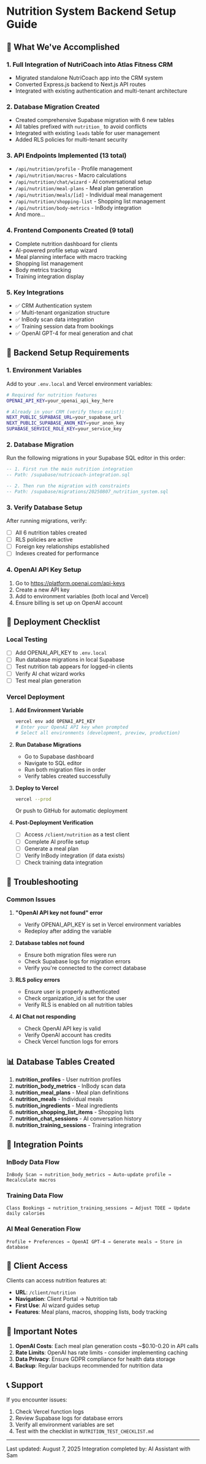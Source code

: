 # Nutrition System Backend Setup Guide

## 🚀 What We've Accomplished

### 1. **Full Integration of NutriCoach into Atlas Fitness CRM**
- Migrated standalone NutriCoach app into the CRM system
- Converted Express.js backend to Next.js API routes
- Integrated with existing authentication and multi-tenant architecture

### 2. **Database Migration Created**
- Created comprehensive Supabase migration with 6 new tables
- All tables prefixed with `nutrition_` to avoid conflicts
- Integrated with existing `leads` table for user management
- Added RLS policies for multi-tenant security

### 3. **API Endpoints Implemented** (13 total)
- `/api/nutrition/profile` - Profile management
- `/api/nutrition/macros` - Macro calculations
- `/api/nutrition/chat/wizard` - AI conversational setup
- `/api/nutrition/meal-plans` - Meal plan generation
- `/api/nutrition/meals/[id]` - Individual meal management
- `/api/nutrition/shopping-list` - Shopping list management
- `/api/nutrition/body-metrics` - InBody integration
- And more...

### 4. **Frontend Components Created** (9 total)
- Complete nutrition dashboard for clients
- AI-powered profile setup wizard
- Meal planning interface with macro tracking
- Shopping list management
- Body metrics tracking
- Training integration display

### 5. **Key Integrations**
- ✅ CRM Authentication system
- ✅ Multi-tenant organization structure
- ✅ InBody scan data integration
- ✅ Training session data from bookings
- ✅ OpenAI GPT-4 for meal generation and chat

## 🔧 Backend Setup Requirements

### 1. **Environment Variables**
Add to your `.env.local` and Vercel environment variables:
```bash
# Required for nutrition features
OPENAI_API_KEY=your_openai_api_key_here

# Already in your CRM (verify these exist):
NEXT_PUBLIC_SUPABASE_URL=your_supabase_url
NEXT_PUBLIC_SUPABASE_ANON_KEY=your_anon_key
SUPABASE_SERVICE_ROLE_KEY=your_service_key
```

### 2. **Database Migration**
Run the following migrations in your Supabase SQL editor in this order:

```sql
-- 1. First run the main nutrition integration
-- Path: /supabase/nutricoach-integration.sql

-- 2. Then run the migration with constraints
-- Path: /supabase/migrations/20250807_nutrition_system.sql
```

### 3. **Verify Database Setup**
After running migrations, verify:
- [ ] All 6 nutrition tables created
- [ ] RLS policies are active
- [ ] Foreign key relationships established
- [ ] Indexes created for performance

### 4. **OpenAI API Key Setup**
1. Go to https://platform.openai.com/api-keys
2. Create a new API key
3. Add to environment variables (both local and Vercel)
4. Ensure billing is set up on OpenAI account

## 📝 Deployment Checklist

### Local Testing
- [ ] Add OPENAI_API_KEY to `.env.local`
- [ ] Run database migrations in local Supabase
- [ ] Test nutrition tab appears for logged-in clients
- [ ] Verify AI chat wizard works
- [ ] Test meal plan generation

### Vercel Deployment
1. **Add Environment Variable**
   ```bash
   vercel env add OPENAI_API_KEY
   # Enter your OpenAI API key when prompted
   # Select all environments (development, preview, production)
   ```

2. **Run Database Migrations**
   - Go to Supabase dashboard
   - Navigate to SQL editor
   - Run both migration files in order
   - Verify tables created successfully

3. **Deploy to Vercel**
   ```bash
   vercel --prod
   ```
   Or push to GitHub for automatic deployment

4. **Post-Deployment Verification**
   - [ ] Access `/client/nutrition` as a test client
   - [ ] Complete AI profile setup
   - [ ] Generate a meal plan
   - [ ] Verify InBody integration (if data exists)
   - [ ] Check training data integration

## 🐛 Troubleshooting

### Common Issues

1. **"OpenAI API key not found" error**
   - Verify OPENAI_API_KEY is set in Vercel environment variables
   - Redeploy after adding the variable

2. **Database tables not found**
   - Ensure both migration files were run
   - Check Supabase logs for migration errors
   - Verify you're connected to the correct database

3. **RLS policy errors**
   - Ensure user is properly authenticated
   - Check organization_id is set for the user
   - Verify RLS is enabled on all nutrition tables

4. **AI Chat not responding**
   - Check OpenAI API key is valid
   - Verify OpenAI account has credits
   - Check Vercel function logs for errors

## 📊 Database Tables Created

1. **nutrition_profiles** - User nutrition profiles
2. **nutrition_body_metrics** - InBody scan data
3. **nutrition_meal_plans** - Meal plan definitions
4. **nutrition_meals** - Individual meals
5. **nutrition_ingredients** - Meal ingredients
6. **nutrition_shopping_list_items** - Shopping lists
7. **nutrition_chat_sessions** - AI conversation history
8. **nutrition_training_sessions** - Training integration

## 🔗 Integration Points

### InBody Data Flow
```
InBody Scan → nutrition_body_metrics → Auto-update profile → Recalculate macros
```

### Training Data Flow
```
Class Bookings → nutrition_training_sessions → Adjust TDEE → Update daily calories
```

### AI Meal Generation Flow
```
Profile + Preferences → OpenAI GPT-4 → Generate meals → Store in database
```

## 📱 Client Access

Clients can access nutrition features at:
- **URL**: `/client/nutrition`
- **Navigation**: Client Portal → Nutrition tab
- **First Use**: AI wizard guides setup
- **Features**: Meal plans, macros, shopping lists, body tracking

## 🚨 Important Notes

1. **OpenAI Costs**: Each meal plan generation costs ~$0.10-0.20 in API calls
2. **Rate Limits**: OpenAI has rate limits - consider implementing caching
3. **Data Privacy**: Ensure GDPR compliance for health data storage
4. **Backup**: Regular backups recommended for nutrition data

## 📞 Support

If you encounter issues:
1. Check Vercel function logs
2. Review Supabase logs for database errors
3. Verify all environment variables are set
4. Test with the checklist in `NUTRITION_TEST_CHECKLIST.md`

---

Last updated: August 7, 2025
Integration completed by: AI Assistant with Sam
